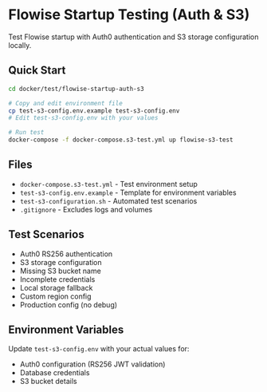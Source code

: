 # Flowise Startup Testing (Auth & S3)

Test Flowise startup with Auth0 authentication and S3 storage configuration locally.

## Quick Start

```bash
cd docker/test/flowise-startup-auth-s3

# Copy and edit environment file
cp test-s3-config.env.example test-s3-config.env
# Edit test-s3-config.env with your values

# Run test
docker-compose -f docker-compose.s3-test.yml up flowise-s3-test
```

## Files

-   `docker-compose.s3-test.yml` - Test environment setup
-   `test-s3-config.env.example` - Template for environment variables
-   `test-s3-configuration.sh` - Automated test scenarios
-   `.gitignore` - Excludes logs and volumes

## Test Scenarios

-   Auth0 RS256 authentication
-   S3 storage configuration
-   Missing S3 bucket name
-   Incomplete credentials
-   Local storage fallback
-   Custom region config
-   Production config (no debug)

## Environment Variables

Update `test-s3-config.env` with your actual values for:

-   Auth0 configuration (RS256 JWT validation)
-   Database credentials
-   S3 bucket details
